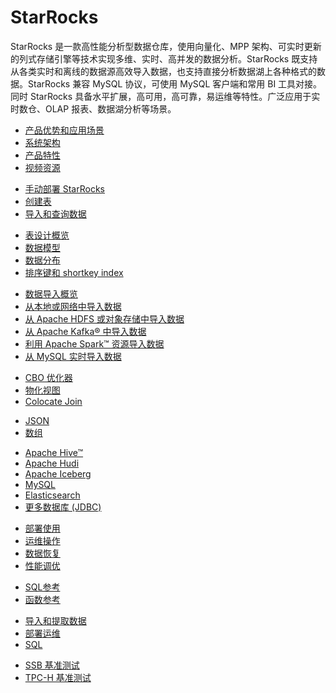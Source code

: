 # StarRocks

  StarRocks 是一款高性能分析型数据仓库，使用向量化、MPP 架构、可实时更新的列式存储引擎等技术实现多维、实时、高并发的数据分析。StarRocks 既支持从各类实时和离线的数据源高效导入数据，也支持直接分析数据湖上各种格式的数据。StarRocks 兼容 MySQL 协议，可使用 MySQL 客户端和常用 BI 工具对接。同时 StarRocks 具备水平扩展，高可用，高可靠，易运维等特性。广泛应用于实时数仓、OLAP 报表、数据湖分析等场景。

<NavBox>
<NavBoxPart title="StarRocks 入门">
<NavBoxPartItem title="产品介绍​">

- [产品优势和应用场景](/introduction/what_is_starrocks)
- [系统架构](/introduction/system_architecture)
- [产品特性](/introduction/features)
- [视频资源](/faq/Video)

</NavBoxPartItem>
</NavBoxPart>

<NavBoxPart>
<NavBoxPartItem title="快速开始​">

- [手动部署 StarRocks](/quick_start/Deploy)
- [创建表](/quick_start/Create_table)
- [导入和查询数据](/quick_start/Import_and_query)

</NavBoxPartItem>
</NavBoxPart>
</NavBox>

<NavBox>
<NavBoxPart title="设计表​">
<NavBoxPartItem>

- [表设计概览](/table_design/StarRocks_table_design)
- [数据模型](/table_design/Data_model)
- [数据分布](/table_design/Data_distribution)
- [排序键和 shortkey index](/table_design/Sort_key)

</NavBoxPartItem>
</NavBoxPart>

<NavBoxPart title="导入数据​">
<NavBoxPartItem>

- [数据导入概览](/loading/Loading_intro)
- [从本地或网络中导入数据](/loading/StreamLoad)
- [从 Apache HDFS 或对象存储中导入数据](/loading/BrokerLoad)
- [从 Apache Kafka® 中导入数据](/loading/RoutineLoad)
- [利用 Apache Spark™ 资源导入数据](/loading/SparkLoad)
- [从 MySQL 实时导入数据](/loading/Flink_cdc_load)

</NavBoxPartItem>
</NavBoxPart>
</NavBox>

<NavBox>
<NavBoxPart title="高效查询数据​">
<NavBoxPartItem title="提高查询性能">

- [CBO 优化器](/using_starrocks/Cost_based_optimizer)
- [物化视图](/using_starrocks/Materialized_view)
- [Colocate Join](/using_starrocks/Colocate_join)

</NavBoxPartItem>
<NavBoxPartItem title="查询半结构化数据">

- [JSON](/sql-reference/sql-statements/data-types/JSON)
- [数组](/using_starrocks/Array)

</NavBoxPartItem>
</NavBoxPart>

<NavBoxPart>
<NavBoxPartItem title="查询外部数据源​">

- [Apache Hive™](/using_starrocks/External_table#hive-%E5%A4%96%E8%A1%A8)
- [Apache Hudi](/using_starrocks/External_table#apache-hudi-%E5%A4%96%E8%A1%A8)
- [Apache Iceberg](/using_starrocks/External_table#apache-iceberg-%E5%A4%96%E8%A1%A8)
- [MySQL](/using_starrocks/External_table#mysql-%E5%A4%96%E9%83%A8%E8%A1%A8)
- [Elasticsearch](/using_starrocks/External_table#elasticsearch-%E5%A4%96%E9%83%A8%E8%A1%A8)
- [更多数据库 (JDBC)](/using_starrocks/External_table.md#更多数据库jdbc的外部表)

</NavBoxPartItem>
</NavBoxPart>
</NavBox>

<NavBox>
<NavBoxPart title="管理 StarRocks">
<NavBoxPartItem>

- [部署使用](/administration/Build_in_docker)
- [运维操作](/administration/Scale_up_down)
- [数据恢复](/administration/Data_recovery)
- [性能调优](/administration/Query_planning)

</NavBoxPartItem>
</NavBoxPart>

<NavBoxPart title="参考​">
<NavBoxPartItem>

- [SQL参考](/sql-reference/sql-statements/account-management/ALTER%20USER)
- [函数参考](/sql-reference/sql-functions/date-time-functions/convert_tz)

</NavBoxPartItem>
</NavBoxPart>
</NavBox>

<NavBox>
<NavBoxPart title="常见问题​">
<NavBoxPartItem>

- [导入和提取数据](/faq/loading/Loading_faq)
- [部署运维](/faq/Deploy_faq)
- [SQL](/faq/Sql_faq)

</NavBoxPartItem>
</NavBoxPart>

<NavBoxPart title="性能测试​">
<NavBoxPartItem>

- [SSB 基准测试](/benchmarking/SSB_Benchmarking)
- [TPC-H 基准测试](/benchmarking/TPC-H_Benchmark)

</NavBoxPartItem>
</NavBoxPart>
</NavBox>
